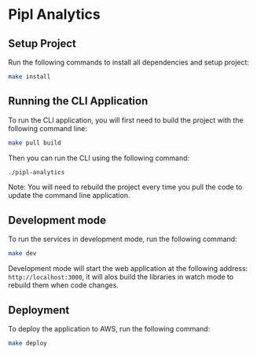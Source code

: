 # Pipl Analytics

## Setup Project

Run the following commands to install all dependencies and setup project:

```bash
make install
```

## Running the CLI Application

To run the CLI application, you will first need to build the project with the following command line:

```bash
make pull build
```

Then you can run the CLI using the following command:
```bash
./pipl-analytics
```

Note: You will need to rebuild the project every time you pull the code to update the command line application.

## Development mode

To run the services in development mode, run the following command:

```bash
make dev
```

Development mode will start the web application at the following address: `http://localhost:3000`, it will alos build the libraries in watch mode to rebuild them when code changes.

## Deployment

To deploy the application to AWS, run the following command:

```bash
make deploy
```